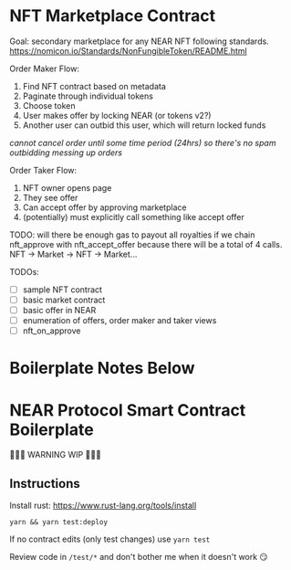 # NFT Marketplace Contract

Goal: secondary marketplace for any NEAR NFT following standards.
https://nomicon.io/Standards/NonFungibleToken/README.html

Order Maker Flow:
1. Find NFT contract based on metadata
2. Paginate through individual tokens
3. Choose token
4. User makes offer by locking NEAR (or tokens v2?)
5. Another user can outbid this user, which will return locked funds

*cannot cancel order until some time period (24hrs) so there's no spam outbidding messing up orders*

Order Taker Flow:
1. NFT owner opens page
2. They see offer
3. Can accept offer by approving marketplace
4. (potentially) must explicitly call something like accept offer

TODO: will there be enough gas to payout all royalties if we chain nft_approve with nft_accept_offer because there will be a total of 4 calls. NFT -> Market -> NFT -> Market...

TODOs:
- [ ] sample NFT contract
- [ ] basic market contract
- [ ] basic offer in NEAR
- [ ] enumeration of offers, order maker and taker views
- [ ] nft_on_approve

# Boilerplate Notes Below

# NEAR Protocol Smart Contract Boilerplate

🚨🚨🚨 WARNING WIP 🚨🚨🚨

## Instructions

Install rust: https://www.rust-lang.org/tools/install

`yarn && yarn test:deploy`

If no contract edits (only test changes) use `yarn test`

Review code in `/test/*` and don't bother me when it doesn't work 😏
